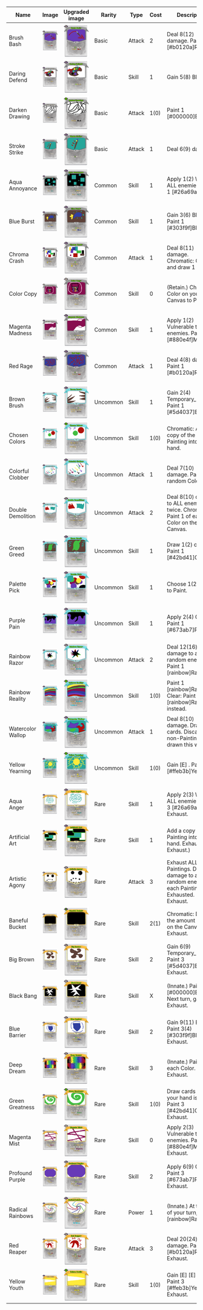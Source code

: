 | Name | Image | Upgraded image | Rarity | Type | Cost | Description |
| ---- | ----- | -------------- | ------ | ---- | ---- | ----------- |
| Brush Bash | ![](small-card-images/BrushBash.png) | ![](small-card-images/BrushBashPlus.png) | Basic | Attack | 2 | Deal 8(12) damage. Paint 1 [#b0120a]Red. |
| Daring Defend | ![](small-card-images/DaringDefend.png) | ![](small-card-images/DaringDefendPlus.png) | Basic | Skill | 1 | Gain 5(8) Block. |
| Darken Drawing | ![](small-card-images/DarkenDrawing.png) | ![](small-card-images/DarkenDrawingPlus.png) | Basic | Attack | 1(0) | Paint 1 [#000000]Black. |
| Stroke Strike | ![](small-card-images/StrokeStrike.png) | ![](small-card-images/StrokeStrikePlus.png) | Basic | Attack | 1 | Deal 6(9) damage. |
| Aqua Annoyance | ![](small-card-images/AquaAnnoyance.png) | ![](small-card-images/AquaAnnoyancePlus.png) | Common | Skill | 1 | Apply 1(2) Weak to ALL enemies. Paint 1 [#26a69a]Aqua. |
| Blue Burst | ![](small-card-images/BlueBurst.png) | ![](small-card-images/BlueBurstPlus.png) | Common | Skill | 1 | Gain 3(6) Block. Paint 1 [#303f9f]Blue. |
| Chroma Crash | ![](small-card-images/ChromaCrash.png) | ![](small-card-images/ChromaCrashPlus.png) | Common | Attack | 1 | Deal 8(11) damage. Chromatic: Gain [E] and draw 1 card. |
| Color Copy | ![](small-card-images/ColorCopy.png) | ![](small-card-images/ColorCopyPlus.png) | Common | Skill | 0 | (Retain.)  Choose 1 Color on your Canvas to Paint. |
| Magenta Madness | ![](small-card-images/MagentaMadness.png) | ![](small-card-images/MagentaMadnessPlus.png) | Common | Skill | 1 | Apply 1(2) Vulnerable to ALL enemies. Paint 1 [#880e4f]Magenta. |
| Red Rage | ![](small-card-images/RedRage.png) | ![](small-card-images/RedRagePlus.png) | Common | Attack | 1 | Deal 4(8) damage. Paint 1 [#b0120a]Red. |
| Brown Brush | ![](small-card-images/BrownBrush.png) | ![](small-card-images/BrownBrushPlus.png) | Uncommon | Skill | 1 | Gain 2(4) Temporary_HP. Paint 1 [#5d4037]Brown. |
| Chosen Colors | ![](small-card-images/ChosenColors.png) | ![](small-card-images/ChosenColorsPlus.png) | Uncommon | Skill | 1(0) | Chromatic: Add a copy of the Painting into your hand. |
| Colorful Clobber | ![](small-card-images/ColorfulClobber.png) | ![](small-card-images/ColorfulClobberPlus.png) | Uncommon | Attack | 1 | Deal 7(10) damage. Paint 1 random Color. |
| Double Demolition | ![](small-card-images/DoubleDemolition.png) | ![](small-card-images/DoubleDemolitionPlus.png) | Uncommon | Attack | 2 | Deal 8(10) damage to ALL enemies twice. Chromatic: Paint 1 of each Color on the Canvas. |
| Green Greed | ![](small-card-images/GreenGreed.png) | ![](small-card-images/GreenGreedPlus.png) | Uncommon | Skill | 1 | Draw 1(2) card(s). Paint 1 [#42bd41]Green. |
| Palette Pick | ![](small-card-images/PalettePick.png) | ![](small-card-images/PalettePickPlus.png) | Uncommon | Skill | 1 | Choose 1(2) Color to Paint. |
| Purple Pain | ![](small-card-images/PurplePain.png) | ![](small-card-images/PurplePainPlus.png) | Uncommon | Skill | 1 | Apply 2(4) Cursed. Paint 1 [#673ab7]Purple. |
| Rainbow Razor | ![](small-card-images/RainbowRazor.png) | ![](small-card-images/RainbowRazorPlus.png) | Uncommon | Attack | 2 | Deal 12(16) damage to a random enemy. Paint 1 [rainbow]Rainbow. |
| Rainbow Reality | ![](small-card-images/RainbowReality.png) | ![](small-card-images/RainbowRealityPlus.png) | Uncommon | Skill | 1(0) | Paint 1 [rainbow]Rainbow. Clear: Paint 2 [rainbow]Rainbow instead. |
| Watercolor Wallop | ![](small-card-images/WatercolorWallop.png) | ![](small-card-images/WatercolorWallopPlus.png) | Uncommon | Attack | 1 | Deal 8(10) damage. Draw 3(4) cards. Discard all non-Painting cards drawn this way. |
| Yellow Yearning | ![](small-card-images/YellowYearning.png) | ![](small-card-images/YellowYearningPlus.png) | Uncommon | Skill | 1(0) | Gain [E] . Paint 1 [#ffeb3b]Yellow. |
| Aqua Anger | ![](small-card-images/AquaAnger.png) | ![](small-card-images/AquaAngerPlus.png) | Rare | Skill | 1 | Apply 2(3) Weak to ALL enemies. Paint 3 [#26a69a]Aqua. Exhaust. |
| Artificial Art | ![](small-card-images/ArtificialArt.png) | ![](small-card-images/ArtificialArtPlus.png) | Rare | Skill | 1 | Add a copy of the Painting into your hand. Exhaust. (not Exhaust.) |
| Artistic Agony | ![](small-card-images/ArtisticAgony.png) | ![](small-card-images/ArtisticAgonyPlus.png) | Rare | Attack | 3 | Exhaust ALL your Paintings. Deal 8 damage to a random enemy for each Painting Exhausted. Exhaust. |
| Baneful Bucket | ![](small-card-images/BanefulBucket.png) | ![](small-card-images/BanefulBucketPlus.png) | Rare | Skill | 2(1) | Chromatic: Double the amount of Paint on the Canvas. Exhaust. |
| Big Brown | ![](small-card-images/BigBrown.png) | ![](small-card-images/BigBrownPlus.png) | Rare | Skill | 2 | Gain 6(9) Temporary_HP. Paint 3 [#5d4037]Brown. Exhaust. |
| Black Bang | ![](small-card-images/BlackBang.png) | ![](small-card-images/BlackBangPlus.png) | Rare | Skill | X | (Innate.)  Paint X [#000000]Black. Next turn, gain [E]. Exhaust. |
| Blue Barrier | ![](small-card-images/BlueBarrier.png) | ![](small-card-images/BlueBarrierPlus.png) | Rare | Skill | 2 | Gain 9(11) Block.  Paint 3(4) [#303f9f]Blue. Exhaust. |
| Deep Dream | ![](small-card-images/DeepDream.png) | ![](small-card-images/DeepDreamPlus.png) | Rare | Skill | 3 | (Innate.)  Paint 1 of each Color. Exhaust. |
| Green Greatness | ![](small-card-images/GreenGreatness.png) | ![](small-card-images/GreenGreatnessPlus.png) | Rare | Skill | 1(0) | Draw cards until your hand is full. Paint 3 [#42bd41]Green. Exhaust. |
| Magenta Mist | ![](small-card-images/MagentaMist.png) | ![](small-card-images/MagentaMistPlus.png) | Rare | Skill | 0 | Apply 2(3) Vulnerable to ALL enemies. Paint 3 [#880e4f]Magenta. Exhaust. |
| Profound Purple | ![](small-card-images/ProfoundPurple.png) | ![](small-card-images/ProfoundPurplePlus.png) | Rare | Skill | 2 | Apply 6(9) Cursed. Paint 3 [#673ab7]Purple. Exhaust. |
| Radical Rainbows | ![](small-card-images/RadicalRainbows.png) | ![](small-card-images/RadicalRainbowsPlus.png) | Rare | Power | 1 | (Innate.)  At the end of your turn, Paint 1 [rainbow]Rainbow. |
| Red Reaper | ![](small-card-images/RedReaper.png) | ![](small-card-images/RedReaperPlus.png) | Rare | Attack | 3 | Deal 20(24) damage. Paint 3(4) [#b0120a]Red. Exhaust. |
| Yellow Youth | ![](small-card-images/YellowYouth.png) | ![](small-card-images/YellowYouthPlus.png) | Rare | Skill | 1(0) | Gain [E] [E] [E] . Paint 3 [#ffeb3b]Yellow. Exhaust. |
